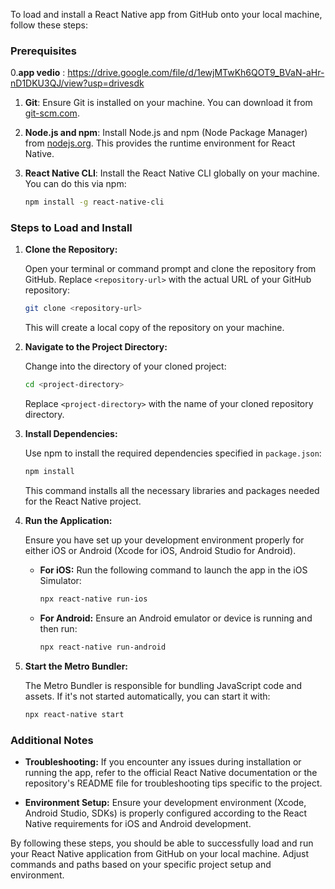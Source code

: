 To load and install a React Native app from GitHub onto your local machine, follow these steps:

### Prerequisites

0.**app vedio** : https://drive.google.com/file/d/1ewjMTwKh6QOT9_BVaN-aHr-nD1DKU3QJ/view?usp=drivesdk

1. **Git**: Ensure Git is installed on your machine. You can download it from [git-scm.com](https://git-scm.com/).

2. **Node.js and npm**: Install Node.js and npm (Node Package Manager) from [nodejs.org](https://nodejs.org/). This provides the runtime environment for React Native.

3. **React Native CLI**: Install the React Native CLI globally on your machine. You can do this via npm:

   ```bash
   npm install -g react-native-cli
   ```

### Steps to Load and Install

1. **Clone the Repository:**

   Open your terminal or command prompt and clone the repository from GitHub. Replace `<repository-url>` with the actual URL of your GitHub repository:

   ```bash
   git clone <repository-url>
   ```

   This will create a local copy of the repository on your machine.

2. **Navigate to the Project Directory:**

   Change into the directory of your cloned project:

   ```bash
   cd <project-directory>
   ```

   Replace `<project-directory>` with the name of your cloned repository directory.

3. **Install Dependencies:**

   Use npm to install the required dependencies specified in `package.json`:

   ```bash
   npm install
   ```

   This command installs all the necessary libraries and packages needed for the React Native project.

4. **Run the Application:**

   Ensure you have set up your development environment properly for either iOS or Android (Xcode for iOS, Android Studio for Android).

   - **For iOS:** Run the following command to launch the app in the iOS Simulator:

     ```bash
     npx react-native run-ios
     ```

   - **For Android:** Ensure an Android emulator or device is running and then run:

     ```bash
     npx react-native run-android
     ```

5. **Start the Metro Bundler:**

   The Metro Bundler is responsible for bundling JavaScript code and assets. If it's not started automatically, you can start it with:

   ```bash
   npx react-native start
   ```

### Additional Notes

- **Troubleshooting:** If you encounter any issues during installation or running the app, refer to the official React Native documentation or the repository's README file for troubleshooting tips specific to the project.

- **Environment Setup:** Ensure your development environment (Xcode, Android Studio, SDKs) is properly configured according to the React Native requirements for iOS and Android development.

By following these steps, you should be able to successfully load and run your React Native application from GitHub on your local machine. Adjust commands and paths based on your specific project setup and environment.